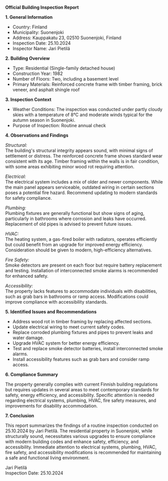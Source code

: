 **Official Building Inspection Report**

**1. General Information**

- Country: Finland
- Municipality: Suonenjoki
- Address: Kauppakatu 23, 02510 Suonenjoki, Finland
- Inspection Date: 25.10.2024
- Inspector Name: Jari Pietilä

**2. Building Overview**

- Type: Residential (Single-family detached house)
- Construction Year: 1982
- Number of Floors: Two, including a basement level
- Primary Materials: Reinforced concrete frame with timber framing, brick veneer, and asphalt shingle roof

**3. Inspection Context**

- Weather Conditions: The inspection was conducted under partly cloudy skies with a temperature of 8°C and moderate winds typical for the autumn season in Suonenjoki.
- Purpose of Inspection: Routine annual check

**4. Observations and Findings**

*Structural:*  
The building's structural integrity appears sound, with minimal signs of settlement or distress. The reinforced concrete frame shows standard wear consistent with its age. Timber framing within the walls is in fair condition, with some areas exhibiting minor wood rot requiring attention.

*Electrical:*  
The electrical system includes a mix of older and newer components. While the main panel appears serviceable, outdated wiring in certain sections poses a potential fire hazard. Recommend updating to modern standards for safety compliance.

*Plumbing:*  
Plumbing fixtures are generally functional but show signs of aging, particularly in bathrooms where corrosion and leaks have occurred. Replacement of old pipes is advised to prevent future issues.

*HVAC:*  
The heating system, a gas-fired boiler with radiators, operates efficiently but could benefit from an upgrade for improved energy efficiency. Consideration should be given to modern, high-efficiency alternatives.

*Fire Safety:*  
Smoke detectors are present on each floor but require battery replacement and testing. Installation of interconnected smoke alarms is recommended for enhanced safety.

*Accessibility:*  
The property lacks features to accommodate individuals with disabilities, such as grab bars in bathrooms or ramp access. Modifications could improve compliance with accessibility standards.

**5. Identified Issues and Recommendations**

- Address wood rot in timber framing by replacing affected sections.
- Update electrical wiring to meet current safety codes.
- Replace corroded plumbing fixtures and pipes to prevent leaks and water damage.
- Upgrade HVAC system for better energy efficiency.
- Test and replace smoke detector batteries, install interconnected smoke alarms.
- Install accessibility features such as grab bars and consider ramp access.

**6. Compliance Summary**

The property generally complies with current Finnish building regulations but requires updates in several areas to meet contemporary standards for safety, energy efficiency, and accessibility. Specific attention is needed regarding electrical systems, plumbing, HVAC, fire safety measures, and improvements for disability accommodation.

**7. Conclusion**

This report summarizes the findings of a routine inspection conducted on 25.10.2024 by Jari Pietilä. The residential property in Suonenjoki, while structurally sound, necessitates various upgrades to ensure compliance with modern building codes and enhance safety, efficiency, and accessibility. Immediate attention to electrical systems, plumbing, HVAC, fire safety, and accessibility modifications is recommended for maintaining a safe and functional living environment.

Jari Pietilä  
Inspection Date: 25.10.2024